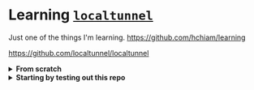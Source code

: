 # Learning [`localtunnel`](https://github.com/localtunnel/localtunnel)

Just one of the things I'm learning. <https://github.com/hchiam/learning>

<https://github.com/localtunnel/localtunnel>

<details>
<summary><b>From scratch</b></summary>

Using [`yarn`](https://github.com/hchiam/learning-yarn):

```bash
yarn global add localtunnel
yarn global add parcel-bundler
```

Or with `npm`:

```bash
npm install -g localtunnel
npm install -g parcel-bundler
```

And then:

```bash
touch index.html
# edit your index.html file
parcel index.html
```

Let's say [Parcel](https://github.com/hchiam/learning-parcel) is serving your index.html to localhost:1234

Then in a separate CLI:

```bash
lt --port 1234
```

You can run `npx localtunnel --port 1234` instead if you don't want to install `localtunnel`.

The CLI should print out a URL that anyone with internet access can now view, exposing/tunneled from your localhost! (Just read the warnings and then click "Click to Continue".)

</details>

<details>
<summary><b>Starting by testing out this repo</b></summary>

Using [`yarn`](https://github.com/hchiam/learning-yarn): (triple-click to select all)

```bash
git clone https://github.com/hchiam/learning-localtunnel.git && cd learning-localtunnel && yarn && yarn go;
```

```bash
# in another CLI:
lt --port 1234 # or whichever port parcel decides
```

Or with `npm`: (triple-click to select all)

```bash
git clone https://github.com/hchiam/learning-localtunnel.git && cd learning-localtunnel && npm install && npm run go;
```

```bash
# in another CLI:
lt --port 1234 # or whichever port parcel decides
```

</details>
